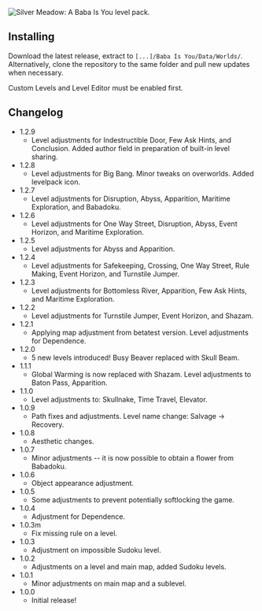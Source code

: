 ![Silver Meadow: A Baba Is You level pack.](https://silverhawke.s-ul.eu/PbBwyS74)

## Installing
Download the latest release, extract to `[...]/Baba Is You/Data/Worlds/`.
Alternatively, clone the repository to the same folder and pull new updates when necessary.

Custom Levels and Level Editor must be enabled first.

## Changelog
- 1.2.9
  - Level adjustments for Indestructible Door, Few Ask Hints, and Conclusion. Added author field in preparation of built-in level sharing.
- 1.2.8
  - Level adjustments for Big Bang. Minor tweaks on overworlds. Added levelpack icon.
- 1.2.7
  - Level adjustments for Disruption, Abyss, Apparition, Maritime Exploration, and Babadoku.
- 1.2.6
  - Level adjustments for One Way Street, Disruption, Abyss, Event Horizon, and Maritime Exploration.
- 1.2.5
  - Level adjustments for Abyss and Apparition.
- 1.2.4
  - Level adjustments for Safekeeping, Crossing, One Way Street, Rule Making, Event Horizon, and Turnstile Jumper.
- 1.2.3
  - Level adjustments for Bottomless River, Apparition, Few Ask Hints, and Maritime Exploration.
- 1.2.2
  - Level adjustments for Turnstile Jumper, Event Horizon, and Shazam.
- 1.2.1
  - Applying map adjustment from betatest version. Level adjustments for Dependence.
- 1.2.0
  - 5 new levels introduced! Busy Beaver replaced with Skull Beam.
- 1.1.1
  - Global Warming is now replaced with Shazam. Level adjustments to Baton Pass, Apparition.
- 1.1.0
  - Level adjustments to: Skullnake, Time Travel, Elevator.
- 1.0.9
  - Path fixes and adjustments. Level name change: Salvage → Recovery.
- 1.0.8
  - Aesthetic changes.
- 1.0.7
  - Minor adjustments -- it is now possible to obtain a flower from Babadoku.
- 1.0.6
  - Object appearance adjustment.
- 1.0.5
  - Some adjustments to prevent potentially softlocking the game.
- 1.0.4
  - Adjustment for Dependence.
- 1.0.3m
  - Fix missing rule on a level.
- 1.0.3
  - Adjustment on impossible Sudoku level.
- 1.0.2
  - Adjustments on a level and main map, added Sudoku levels.
- 1.0.1
  - Minor adjustments on main map and a sublevel.
- 1.0.0
  - Initial release!
